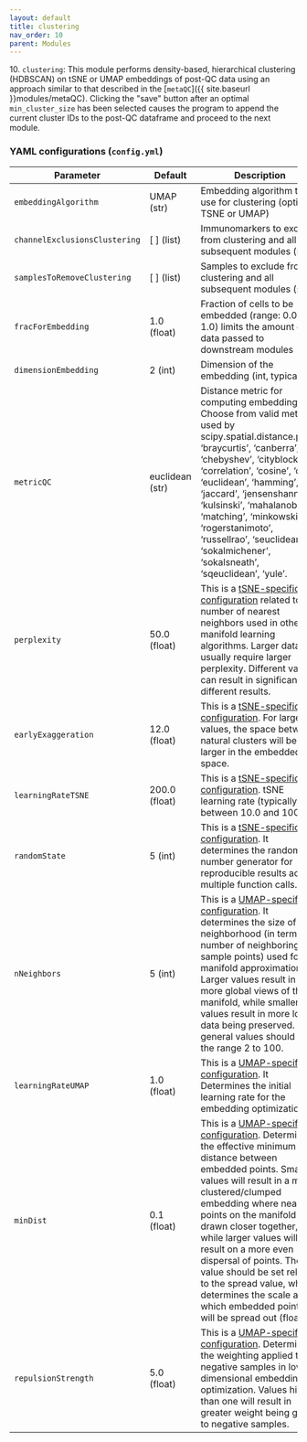 ```yaml
---
layout: default
title: clustering
nav_order: 10
parent: Modules
---
```


10\. `clustering`: This module performs density-based, hierarchical clustering (HDBSCAN) on tSNE or UMAP embeddings of post-QC data using an approach similar to that described in the [`metaQC`]({{ site.baseurl }}modules/metaQC). Clicking the "save" button after an optimal `min_cluster_size` has been selected causes the program to append the current cluster IDs to the post-QC dataframe and proceed to the next module.

### YAML configurations (`config.yml`)

| Parameter | Default | Description |
| --- | --- | --- |
| `embeddingAlgorithm` | UMAP (str) | Embedding algorithm to use for clustering (options: TSNE or UMAP) |
| `channelExclusionsClustering` | [ ] (list) | Immunomarkers to exclude from clustering and all subsequent modules (strs) |
| `samplesToRemoveClustering` | [ ] (list) | Samples to exclude from clustering and all subsequent modules (strs). |
| `fracForEmbedding` | 1.0 (float) | Fraction of cells to be embedded (range: 0.0-1.0) limits the amount of data passed to downstream modules |
| `dimensionEmbedding` | 2 (int) | Dimension of the embedding (int, typically 2) |
| `metricQC` | euclidean (str) | Distance metric for computing embedding. Choose from valid metrics used by scipy.spatial.distance.pdist: ‘braycurtis’, ‘canberra’, ‘chebyshev’, ‘cityblock’, ‘correlation’, ‘cosine’, ‘dice’, ‘euclidean’, ‘hamming’, ‘jaccard’, ‘jensenshannon’, ‘kulsinski’, ‘mahalanobis’, ‘matching’, ‘minkowski’, ‘rogerstanimoto’, ‘russellrao’, ‘seuclidean’, ‘sokalmichener’, ‘sokalsneath’, ‘sqeuclidean’, ‘yule’. |
| `perplexity` | 50.0 (float) | This is a [tSNE-specific configuration](https://scikit-learn.org/stable/modules/generated/sklearn.manifold.TSNE.html) related to the number of nearest neighbors used in other manifold learning algorithms. Larger datasets usually require larger perplexity. Different values can result in significantly different results. |
| `earlyExaggeration` | 12.0 (float) | This is a [tSNE-specific configuration](https://scikit-learn.org/stable/modules/generated/sklearn.manifold.TSNE.html). For larger values, the space between natural clusters will be larger in the embedded space. |
| `learningRateTSNE` | 200.0 (float) | This is a [tSNE-specific configuration](https://scikit-learn.org/stable/modules/generated/sklearn.manifold.TSNE.html). tSNE learning rate (typically between 10.0 and 1000.0) |
| `randomState` | 5 (int) | This is a [tSNE-specific configuration](https://scikit-learn.org/stable/modules/generated/sklearn.manifold.TSNE.html). It determines the random number generator for reproducible results across multiple function calls. |
| `nNeighbors` | 5 (int) | This is a [UMAP-specific configuration](https://umap-learn.readthedocs.io/en/latest/api.html). It determines the size of local neighborhood (in terms of number of neighboring sample points) used for manifold approximation. Larger values result in more global views of the manifold, while smaller values result in more local data being preserved. In general values should be in the range 2 to 100. |
| `learningRateUMAP` | 1.0 (float) | This is a [UMAP-specific configuration](https://umap-learn.readthedocs.io/en/latest/api.html). It Determines the initial learning rate for the embedding optimization. |
| `minDist` | 0.1 (float) | This is a [UMAP-specific configuration](https://umap-learn.readthedocs.io/en/latest/api.html). Determines the effective minimum distance between embedded points. Smaller values will result in a more clustered/clumped embedding where nearby points on the manifold are drawn closer together, while larger values will result on a more even dispersal of points. The value should be set relative to the spread value, which determines the scale at which embedded points will be spread out (float). |
| `repulsionStrength` | 5.0 (float) | This is a [UMAP-specific configuration](https://umap-learn.readthedocs.io/en/latest/api.html). Determines the weighting applied to negative samples in low dimensional embedding optimization. Values higher than one will result in greater weight being given to negative samples. |
